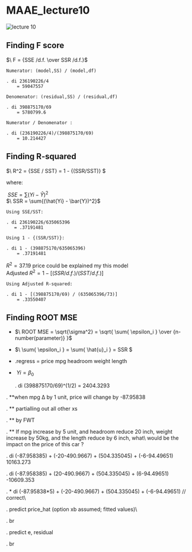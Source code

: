# MAAE_lecture10

![lecture 10](https://user-images.githubusercontent.com/20382285/196508065-57c5c2e8-7567-4d13-974f-d6ea4e668a00.JPG)

## Finding F score

$\ F = {SSE /d.f. \over SSR /d.f.}$
    
    Numerator: (model,SS) / (model,df)
    
    . di 236190226/4
        = 59047557
    
    Denomenator: (residual,SS) / (residual,df)
    
    . di 398875170/69
        = 5780799.6
        
    Numerator / Denomenator :
        
    . di (236190226/4)/(398875170/69)
        = 10.214427
        
## Finding R-squared 

$\ R^2 = {SSE / SST} = 1 - {(SSR/SST)} $

where:

  $\ SSE = \sum{(Yi - \hat{Y})^2}$\
  $\ SSR = \sum{(\hat{Yi} - \bar{Y})^2}$
    
    Using SSE/SST:
    
    . di 236190226/635065396
       = .37191481
       
    Using 1 - {(SSR/SST)}:
    
    . di 1 - (398875170/635065396)
        = .37191481

$R^2 = 37.19 %$ price could be explained my this model\
Adjusted $R^2 = 1 - [ (SSR/d.f.) / (SST/d.f.) ]$

    Using Adjusted R-squared:
    
    . di 1 - [(398875170/69) / (635065396/73)]
        = .33550407

## Finding ROOT MSE
  
  * $\ ROOT MSE = \sqrt{\sigma^2} = \sqrt{ \sum{ \epsilon_i } \over {n-number(parameter)}  }$
  
  * $\ \sum{ \epsilon_i } = \sum{ \hat{u}_i } = SSR $
  
  * .regress = price mpg headroom weight length
  
  * $\ Yi = \beta_0$

    . di (398875170/69)^(1/2)
        = 2404.3293



. **when mpg ∆ by 1 unit, price will change by -87.95838

. ** partialling out all other xs

. ** by FWT

. ** If mpg increase by 5 unit, and headroom reduce 20 inch, weight increase by 50kg, and the length reduce by 6 inch, what\ would be the impact on the price of this car ?

. di (-87.958385) + (-20-490.9667) + (504.335045) + (-6-94.49651)
10163.273

. di (-87.958385) + (20-490.9667) + (504.335045) + (6-94.49651)
-10609.353

. * di (-87.95838*5) + (-20-490.9667) + (504.335045) + (-6-94.49651) // correct\

. predict price_hat
(option xb assumed; fitted values)\

. br

. predict e, residual

. br
